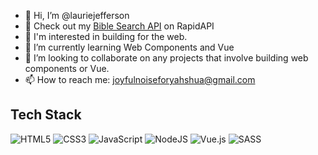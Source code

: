 - 👋 Hi, I’m @lauriejefferson
- 🔗 Check out my [Bible Search API](https://rapidapi.com/ljdatasci/api/bible-search) on RapidAPI
- 👀 I'm interested in building for the web.
- 🌱 I’m currently learning Web Components and Vue
- 💞️ I’m looking to collaborate on any projects that involve building web components or Vue.
- 📫 How to reach me: joyfulnoiseforyahshua@gmail.com

## Tech Stack
![HTML5](https://img.shields.io/badge/html5-%23E34F26.svg?style=for-the-badge&logo=html5&logoColor=white)
![CSS3](https://img.shields.io/badge/css3-%231572B6.svg?style=for-the-badge&logo=css3&logoColor=white)
![JavaScript](https://img.shields.io/badge/javascript-%23323330.svg?style=for-the-badge&logo=javascript&logoColor=%23F7DF1E)
![NodeJS](https://img.shields.io/badge/node.js-6DA55F?style=for-the-badge&logo=node.js&logoColor=white)
![Vue.js](https://img.shields.io/badge/vuejs-%2335495e.svg?style=for-the-badge&logo=vuedotjs&logoColor=%234FC08D)
![SASS](https://img.shields.io/badge/SASS-hotpink.svg?style=for-the-badge&logo=SASS&logoColor=white)


<!---
lauriejefferson/lauriejefferson is a ✨ special ✨ repository because its `README.md` (this file) appears on your GitHub profile.
You can click the Preview link to take a look at your changes.
--->
